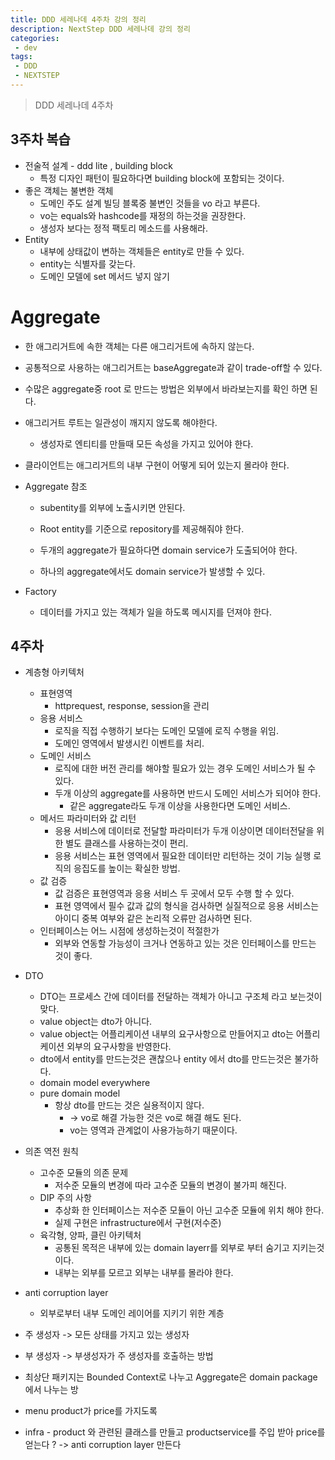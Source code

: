 ```yaml
---
title: DDD 세레나데 4주차 강의 정리
description: NextStep DDD 세레나데 강의 정리
categories:
 - dev
tags:
 - DDD
 - NEXTSTEP
---
```

> DDD 세레나데 4주차

## 3주차 복습
* 전술적 설계 - ddd lite , building block  
  * 특정 디자인 패턴이 필요하다면 building block에 포함되는 것이다.  
* 좋은 객체는 불변한 객체  
  * 도메인 주도 설계 빌딩 블록중 불변인 것들을 vo 라고 부른다.  
  * vo는 equals와 hashcode를 재정의 하는것을 권장한다.  
  * 생성자 보다는 정적 팩토리 메소드를 사용해라.  
* Entity
  * 내부에 상태값이 변하는 객체들은 entity로 만들 수 있다.  
  * entity는 식별자를 갖는다.  
  * 도메인 모델에 set 메서드 넣지 않기  

# Aggregate
* 한 애그리거트에 속한 객체는 다른 애그리거트에 속하지 않는다.  
* 공통적으로 사용하는 애그리거트는 baseAggregate과 같이 trade-off할 수 있다.  

* 수많은 aggregate중 root 로 만드는 방법은 외부에서 바라보는지를 확인 하면 된다.  
* 애그리거트 루트는 일관성이 깨지지 않도록 해야한다.  
  * 생성자로 엔티티를 만들때 모든 속성을 가지고 있어야 한다.  
* 클라이언트는 애그리거트의 내부 구현이 어떻게 되어 있는지 몰라야 한다.  

* Aggregate 참조  
  * subentity를 외부에 노출시키면 안된다.  
  * Root entity를 기준으로 repository를 제공해줘야 한다.  

  * 두개의 aggregate가 필요하다면 domain service가 도출되어야 한다.  
  * 하나의  aggregate에서도 domain service가 발생할 수 있다.  

* Factory  
  * 데이터를 가지고 있는 객체가 일을 하도록 메시지를 던져야 한다.  

## 4주차
* 계층형 아키텍처
	* 표현영역
		* httprequest, response, session을 관리
	* 응용 서비스
		* 로직을 직접 수행하기 보다는 도메인 모델에 로직 수행을 위임.
		* 도메인 영역에서 발생시킨 이벤트를 처리.
	* 도메인 서비스
		* 로직에 대한 버전 관리를 해야할 필요가 있는 경우 도메인 서비스가 될 수 있다.
		* 두개 이상의 aggregate를 사용하면 반드시 도메인 서비스가 되어야 한다.
			* 같은 aggregate라도 두개 이상을 사용한다면 도메인 서비스.
	* 메서드 파라미터와 값 리턴
		* 응용 서비스에 데이터로 전달할 파라미터가 두개 이상이면 데이터전달을 위한 별도 클래스를 사용하는것이 편리.
		* 응용 서비스는 표현 영역에서 필요한 데이터만 리턴하는 것이 기능 실행 로직의 응집도를 높이는 확실한 방법.
	* 값 검증
		* 값 검증은 표현영역과 응용 서비스 두 곳에서 모두 수행 할 수 있다.
		* 표현 영역에서 필수 값과 값의 형식을 검사하면 실질적으로 응용 서비스는 아이디 중복 여부와 같은 논리적 오류만 검사하면 된다.
	* 인터페이스는 어느 시점에 생성하는것이 적절한가
		* 외부와 연동할 가능성이 크거나 연동하고 있는 것은 인터페이스를 만드는 것이 좋다.
* DTO
	* DTO는 프로세스 간에 데이터를 전달하는 객체가 아니고 구조체 라고 보는것이 맞다.
	* value object는 dto가 아니다.
	* value object는 어플리케이션 내부의 요구사항으로 만들어지고 dto는 어플리케이션 외부의 요구사항을 반영한다.
	* dto에서 entity를 만드는것은 괜찮으나 entity 에서 dto를 만드는것은 불가하다.
	* domain model everywhere
	* pure domain model
		* 항상 dto를 만드는 것은 실용적이지 않다.
			* -> vo로 해결 가능한 것은 vo로 해결 해도 된다.
			* vo는 영역과 관계없이 사용가능하기 때문이다.
* 의존 역전 원칙
	* 고수준 모듈의 의존 문제
		* 저수준 모듈의 변경에 따라 고수준 모듈의 변경이 불가피 해진다.
	* DIP 주의 사항
		* 추상화 한 인터페이스는 저수준 모듈이 아닌 고수준 모듈에 위치 해야 한다.
		* 실제 구현은 infrastructure에서 구현(저수준)
	* 육각형, 양파, 클린 아키텍처
		* 공통된 목적은 내부에 있는 domain layerr를 외부로 부터 숨기고 지키는것이다.
		* 내부는 외부를 모르고 외부는 내부를 몰라야 한다.
* anti corruption layer
	* 외부로부터 내부 도메인 레이어를 지키기 위한 계층

* 주 생성자 -> 모든 상태를 가지고 있는 생성자
* 부 생성자 -> 부생성자가 주 생성자를 호출하는 방법
* 최상단 패키지는 Bounded Context로 나누고 Aggregate은 domain package에서 나누는 방
* menu product가 price를 가지도록
* infra - product 와 관련된 클래스를 만들고 productservice를 주입 받아 price를 얻는다 ? -> anti corruption layer 만든다
